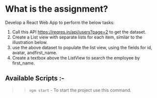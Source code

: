 # What is the assignment?
Develop a React Web App to perform the below tasks:
 1. Call this API https://reqres.in/api/users?page=2 to get the dataset.
 2. Create a List view with separate lists for each item, similar to the illustration below.
 3. use the above dataset to populate the list view, using the fields for id, avatar, andfirst_name.
 4. Create a textbox above the ListView to search the employee by first_name.




## Available Scripts :- 
  >>  `npm start` - To start the project use this command.

